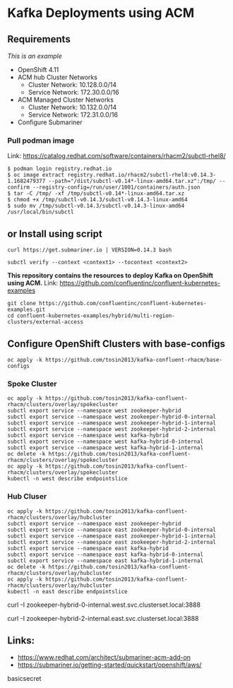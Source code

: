 #  Kafka Deployments using ACM

## Requirements 
*This is an example*
* OpenShift 4.11
* ACM hub Cluster Networks
  * Cluster Network: 10.128.0.0/14
  * Service Network: 172.30.0.0/16
* ACM Managed Cluster Networks
  * Cluster Network: 10.132.0.0/14
  * Service Network: 172.31.0.0/16
* Configure Submariner


### Pull podman image
Link: https://catalog.redhat.com/software/containers/rhacm2/subctl-rhel8/
```
$ podman login registry.redhat.io
$ oc image extract registry.redhat.io/rhacm2/subctl-rhel8:v0.14.3-1.1682479377 --path="/dist/subctl-v0.14*-linux-amd64.tar.xz":/tmp/ --confirm --registry-config=/run/user/1001/containers/auth.json
$ tar -C /tmp/ -xf /tmp/subctl-v0.14*-linux-amd64.tar.xz
$ chmod +x /tmp/subctl-v0.14.3/subctl-v0.14.3-linux-amd64
$ sudo mv /tmp/subctl-v0.14.3/subctl-v0.14.3-linux-amd64 /usr/local/bin/subctl
```

## or Install using script
```
curl https://get.submariner.io | VERSION=0.14.3 bash
```
```
subctl verify --context <context1> --tocontext <context2>
````

**This repository contains the resources to deploy Kafka on OpenShift using ACM.**
Link: https://github.com/confluentinc/confluent-kubernetes-examples
```
git clone https://github.com/confluentinc/confluent-kubernetes-examples.git
cd confluent-kubernetes-examples/hybrid/multi-region-clusters/external-access
```

## Configure OpenShift Clusters with base-configs
```
oc apply -k https://github.com/tosin2013/kafka-confluent-rhacm/base-configs
```


### Spoke Cluster
```
oc apply -k https://github.com/tosin2013/kafka-confluent-rhacm/clusters/overlay/spokecluster
subctl export service --namespace west zookeeper-hybrid
subctl export service --namespace west zookeeper-hybrid-0-internal
subctl export service --namespace west zookeeper-hybrid-1-internal
subctl export service --namespace west zookeeper-hybrid-2-internal 
subctl export service --namespace west kafka-hybrid
subctl export service --namespace west kafka-hybrid-0-internal
subctl export service --namespace west kafka-hybrid-1-internal
oc delete -k https://github.com/tosin2013/kafka-confluent-rhacm/clusters/overlay/spokecluster
oc apply -k https://github.com/tosin2013/kafka-confluent-rhacm/clusters/overlay/spokecluster
kubectl -n west describe endpointslice 
```

### Hub Cluser 
```
oc apply -k https://github.com/tosin2013/kafka-confluent-rhacm/clusters/overlay/hubcluster
subctl export service --namespace east zookeeper-hybrid
subctl export service --namespace east zookeeper-hybrid-0-internal
subctl export service --namespace east zookeeper-hybrid-1-internal
subctl export service --namespace east zookeeper-hybrid-2-internal 
subctl export service --namespace east kafka-hybrid
subctl export service --namespace east kafka-hybrid-0-internal
subctl export service --namespace east kafka-hybrid-1-internal
oc delete -k https://github.com/tosin2013/kafka-confluent-rhacm/clusters/overlay/hubcluster
oc apply -k https://github.com/tosin2013/kafka-confluent-rhacm/clusters/overlay/hubcluster
kubectl -n east describe endpointslice 
```


curl -I zookeeper-hybrid-0-internal.west.svc.clusterset.local:3888

curl -I zookeeper-hybrid-2-internal.east.svc.clusterset.local:3888

## Links: 
* https://www.redhat.com/architect/submariner-acm-add-on
* https://submariner.io/getting-started/quickstart/openshift/aws/


basicsecret